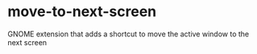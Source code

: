 # move-to-next-screen
GNOME extension that adds a shortcut to move the active window to the next screen
